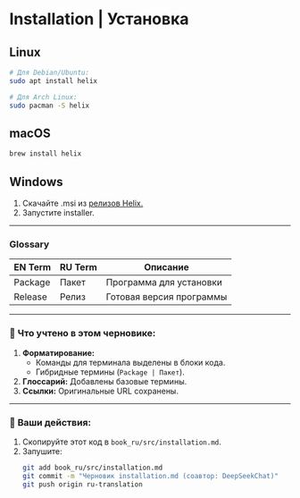 <!-- Translated by @vBuresh with DeepSeekChat -->  

# Installation | Установка  

## Linux  
```bash  
# Для Debian/Ubuntu:  
sudo apt install helix  

# Для Arch Linux:  
sudo pacman -S helix
```
## macOS
```bash
brew install helix
```

## Windows

1. Скачайте .msi из [релизов Helix.](https://github.com/helix-editor/helix/releases)
2. Запустите installer.

---

### Glossary

| EN Term | RU Term	| Описание                 |
| ------- | ------- | -----------------------  |
| Package |	Пакет   | Программа для установки  |
| Release |	Релиз   | Готовая версия программы |


---

### 🎯 **Что учтено в этом черновике:**  
1. **Форматирование:**  
   - Команды для терминала выделены в блоки кода.  
   - Гибридные термины (`Package | Пакет`).  
2. **Глоссарий:** Добавлены базовые термины.  
3. **Ссылки:** Оригинальные URL сохранены.  

---

### 📌 **Ваши действия:**  
1. Скопируйте этот код в `book_ru/src/installation.md`.  
2. Запушите:  
   ```bash  
   git add book_ru/src/installation.md  
   git commit -m "Черновик installation.md (соавтор: DeepSeekChat)"  
   git push origin ru-translation
   ```

